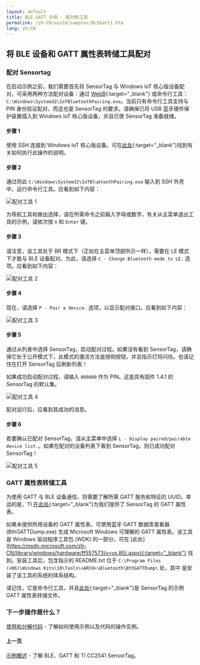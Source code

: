 ```yaml
---
layout: default
title: BLE GATT 示例 - 配对和工具
permalink: /zh-CN/win10/samples/BLEGatt1.htm
lang: zh-CN
---
```


## 将 BLE 设备和 GATT 属性表转储工具配对

### 配对 Sensortag
在启动示例之前，我们需要首先将 SensorTag 与 Windows IoT 核心版设备配对。可采用两种方法配对设备：通过 [WebB]({{site.baseurl}}/{{page.lang}}/win10/tools/Webb.htm){:target="_blank"} 或命令行工具：`C:\Windows\System32\IoTBluetoothPairing.exe`。当前只有命令行工具支持与 PIN 身份验证配对，而这也是 SensorTag 的要求。请确保已将 USB 蓝牙硬件保护装置插入到 Windows IoT 核心版设备，并且已使 SensorTag 准备就绪。

#### 步骤 1
使用 SSH 连接到 Windows IoT 核心版设备。可在[此处]({{site.baseurl}}/{{page.lang}}/win10/samples/SSH.htm){:target="_blank"}找到有关如何执行此操作的说明。

#### 步骤 2
通过将此 `C:\Windows\System32\IoTBluetoothPairing.exe` 输入到 SSH 外壳中，运行命令行工具。应看到如下内容：

![配对工具 1]({{site.baseurl}}/images/BLEGatt/pairing1.png)

为导航工具和做出选择，请在所需命令之前输入字母或数字。有关从主菜单退出工具的示例，请依次按 `X` 和 `Enter` 键。

#### 步骤 3
请注意，该工具处于 BR 模式下（正如在主菜单顶部所示一样），需要在 LE 模式下才能与 BLE 设备配对。为此，请选择 `C - Change Bluetooth mode to LE.` 选项。应看到如下内容：

![配对工具 2]({{site.baseurl}}/images/BLEGatt/pairing2.png)

#### 步骤 4
现在，请选择 `P - Pair a device.` 选项，以显示配对接口。应看到如下内容：

![配对工具 3]({{site.baseurl}}/images/BLEGatt/pairing3.png)

#### 步骤 5
通过从列表中选择 SensorTag，启动配对过程。如果没有看到 SensorTag，请确保它处于公开模式下，此模式的激活方法是按侧按钮，并且指示灯将闪烁。也请记住在打开 SensorTag 后刷新列表！

如果成功启动配对过程，请输入 `000000` 作为 PIN。这是具有固件 1.4.1 的 SensorTag 的默认集。

![配对工具 4]({{site.baseurl}}/images/BLEGatt/pairing4.png)

配对运行后，应看到其成功的消息。

#### 步骤 6
若要确认已配对 SensorTag，请从主菜单中选择 `L - Display paired/pairable device list.`。如果在配对的设备列表下看到 SensorTag，则已成功配对 SensorTag！

![配对工具 5]({{site.baseurl}}/images/BLEGatt/pairing5.png)

### GATT 属性表转储工具
为使用 GATT 与 BLE 设备通信，将需要了解所需 GATT 服务和特征的 UUID。幸运的是，TI [在此处](http://processors.wiki.ti.com/images/a/a8/BLE_SensorTag_GATT_Server.pdf){:target="_blank"}为我们提供了 SensorTag 的 GATT 属性表。

如果未提供所用设备的 GATT 属性表，可使用蓝牙 GATT 数据库查看器 \(BthGATTDump.exe\) 生成 Microsoft Windows 可理解的 GATT 属性表。该工具是 Windows 驱动程序工具包 \(WDK\) 的一部分，可在 \[此处\]\(https://msdn.microsoft.com/zh-CN/library/windows/hardware/ff557573(v=vs.85).aspx){:target="_blank"} 找到。安装工具后，包含指示的 README.txt 位于 `C:\Program Files (x86)\Windows Kits\10\Tools\<ARCH>\Bluetooth\BthGATTDump\` 处，其中 <ARCH> 是安装了该工具的系统的体系结构。

请记住，它是命令行工具，并且[此处]({{site.baseurl}}/{{page.lang}}/win10/samples/BLEGattDump.htm){:target="_blank"}是 SensorTag 的示例 GATT 属性表转储文件。

### 下一步操作是什么？
[使用和分解代码]({{site.baseurl}}/{{page.lang}}/win10/samples/BLEGatt2.htm) - 了解如何使用示例以及代码的操作实例。

#### 上一页
[示例概述]({{site.baseurl}}/{{page.lang}}/win10/samples/BLEGatt.htm) - 了解 BLE、GATT 和 TI CC2541 SensorTag。
